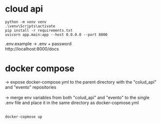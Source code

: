 # cloud api
```
python -m venv venv
.\venv\Scripts\activate
pip install -r requirements.txt
uvicorn app.main:app --host 0.0.0.0 --port 8000
```

.env.example -> .env + password
</br>
http://localhost:8000/docs

# docker compose

&#8594; expose docker-compose.yml to the parent directory with the "colud_api" and "evento" repositories
</br></br>
&#8594; merge env variables from both "colud_api" and "evento" to the single .env file and place it in the same directory as docker-copmose.yml
</br></br>
```
docker-copmose up
```
